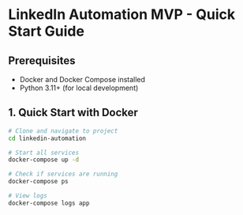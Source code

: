 # LinkedIn Automation MVP - Quick Start Guide

## Prerequisites
- Docker and Docker Compose installed
- Python 3.11+ (for local development)

## 1. Quick Start with Docker

```bash
# Clone and navigate to project
cd linkedin-automation

# Start all services
docker-compose up -d

# Check if services are running
docker-compose ps

# View logs
docker-compose logs app